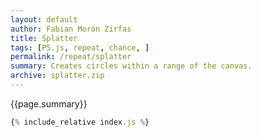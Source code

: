 ```yaml
---  
layout: default
author: Fabian Morón Zirfas
title: Splatter
tags: [P5.js, repeat, chance, ]
permalink: /repeat/splatter
summary: Creates circles within a range of the canvas.
archive: splatter.zip
---  
```


<!-- more -->
<div class="hero">{{page.summary}}</div>


<div id="sketch"></div>

```js
{% include_relative index.js %}
```

<script type="text/javascript" src="{{site.baseurl}}/assets/js/p5.min.js"></script>
<script type="text/javascript" src="{{site.baseurl}}/{{ page.path | replace:'.md','.js' }}"></script>